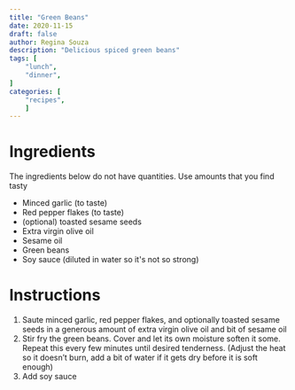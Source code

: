 ```yaml
---
title: "Green Beans"
date: 2020-11-15
draft: false
author: Regina Souza
description: "Delicious spiced green beans"
tags: [
    "lunch",
    "dinner",
]
categories: [
    "recipes",
    ]
---
```


# Ingredients

The ingredients below do not have quantities. Use amounts that you find tasty

* Minced garlic (to taste)
* Red pepper flakes (to taste)
* (optional) toasted sesame seeds
* Extra virgin olive oil
* Sesame oil
* Green beans
* Soy sauce (diluted in water so it's not so strong)

# Instructions

1. Saute minced garlic, red pepper flakes, and optionally toasted sesame seeds in a generous amount of extra virgin olive oil and bit of sesame oil
2. Stir fry the green beans. Cover and let its own moisture soften it some. Repeat this every few minutes until desired tenderness. (Adjust the heat so it doesn’t burn, add a bit of water if it gets dry before it is soft enough)
3. Add soy sauce